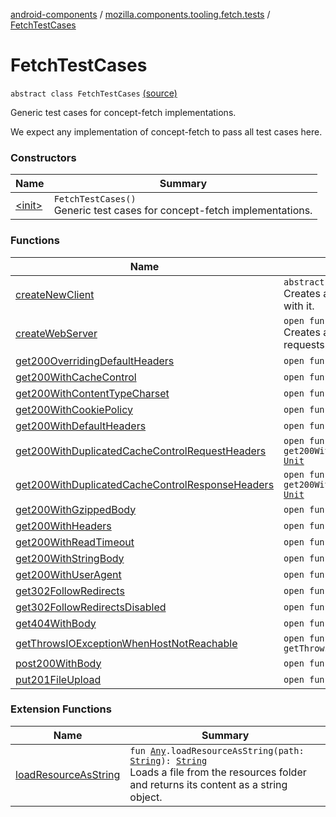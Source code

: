 [android-components](../../index.md) / [mozilla.components.tooling.fetch.tests](../index.md) / [FetchTestCases](./index.md)

# FetchTestCases

`abstract class FetchTestCases` [(source)](https://github.com/mozilla-mobile/android-components/blob/master/components/tooling/fetch-tests/src/main/java/mozilla/components/tooling/fetch/tests/FetchTestCases.kt#L39)

Generic test cases for concept-fetch implementations.

We expect any implementation of concept-fetch to pass all test cases here.

### Constructors

| Name | Summary |
|---|---|
| [&lt;init&gt;](-init-.md) | `FetchTestCases()`<br>Generic test cases for concept-fetch implementations. |

### Functions

| Name | Summary |
|---|---|
| [createNewClient](create-new-client.md) | `abstract fun createNewClient(): `[`Client`](../../mozilla.components.concept.fetch/-client/index.md)<br>Creates a new [Client](../../mozilla.components.concept.fetch/-client/index.md) for running a specific test case with it. |
| [createWebServer](create-web-server.md) | `open fun createWebServer(): MockWebServer`<br>Creates a new [MockWebServer](#) to accept test requests. |
| [get200OverridingDefaultHeaders](get200-overriding-default-headers.md) | `open fun get200OverridingDefaultHeaders(): `[`Unit`](https://kotlinlang.org/api/latest/jvm/stdlib/kotlin/-unit/index.html) |
| [get200WithCacheControl](get200-with-cache-control.md) | `open fun get200WithCacheControl(): `[`Unit`](https://kotlinlang.org/api/latest/jvm/stdlib/kotlin/-unit/index.html) |
| [get200WithContentTypeCharset](get200-with-content-type-charset.md) | `open fun get200WithContentTypeCharset(): `[`Unit`](https://kotlinlang.org/api/latest/jvm/stdlib/kotlin/-unit/index.html) |
| [get200WithCookiePolicy](get200-with-cookie-policy.md) | `open fun get200WithCookiePolicy(): `[`Unit`](https://kotlinlang.org/api/latest/jvm/stdlib/kotlin/-unit/index.html) |
| [get200WithDefaultHeaders](get200-with-default-headers.md) | `open fun get200WithDefaultHeaders(): `[`Unit`](https://kotlinlang.org/api/latest/jvm/stdlib/kotlin/-unit/index.html) |
| [get200WithDuplicatedCacheControlRequestHeaders](get200-with-duplicated-cache-control-request-headers.md) | `open fun get200WithDuplicatedCacheControlRequestHeaders(): `[`Unit`](https://kotlinlang.org/api/latest/jvm/stdlib/kotlin/-unit/index.html) |
| [get200WithDuplicatedCacheControlResponseHeaders](get200-with-duplicated-cache-control-response-headers.md) | `open fun get200WithDuplicatedCacheControlResponseHeaders(): `[`Unit`](https://kotlinlang.org/api/latest/jvm/stdlib/kotlin/-unit/index.html) |
| [get200WithGzippedBody](get200-with-gzipped-body.md) | `open fun get200WithGzippedBody(): `[`Unit`](https://kotlinlang.org/api/latest/jvm/stdlib/kotlin/-unit/index.html) |
| [get200WithHeaders](get200-with-headers.md) | `open fun get200WithHeaders(): `[`Unit`](https://kotlinlang.org/api/latest/jvm/stdlib/kotlin/-unit/index.html) |
| [get200WithReadTimeout](get200-with-read-timeout.md) | `open fun get200WithReadTimeout(): `[`Unit`](https://kotlinlang.org/api/latest/jvm/stdlib/kotlin/-unit/index.html) |
| [get200WithStringBody](get200-with-string-body.md) | `open fun get200WithStringBody(): `[`Unit`](https://kotlinlang.org/api/latest/jvm/stdlib/kotlin/-unit/index.html) |
| [get200WithUserAgent](get200-with-user-agent.md) | `open fun get200WithUserAgent(): `[`Unit`](https://kotlinlang.org/api/latest/jvm/stdlib/kotlin/-unit/index.html) |
| [get302FollowRedirects](get302-follow-redirects.md) | `open fun get302FollowRedirects(): `[`Unit`](https://kotlinlang.org/api/latest/jvm/stdlib/kotlin/-unit/index.html) |
| [get302FollowRedirectsDisabled](get302-follow-redirects-disabled.md) | `open fun get302FollowRedirectsDisabled(): `[`Unit`](https://kotlinlang.org/api/latest/jvm/stdlib/kotlin/-unit/index.html) |
| [get404WithBody](get404-with-body.md) | `open fun get404WithBody(): `[`Unit`](https://kotlinlang.org/api/latest/jvm/stdlib/kotlin/-unit/index.html) |
| [getThrowsIOExceptionWhenHostNotReachable](get-throws-i-o-exception-when-host-not-reachable.md) | `open fun getThrowsIOExceptionWhenHostNotReachable(): `[`Unit`](https://kotlinlang.org/api/latest/jvm/stdlib/kotlin/-unit/index.html) |
| [post200WithBody](post200-with-body.md) | `open fun post200WithBody(): `[`Unit`](https://kotlinlang.org/api/latest/jvm/stdlib/kotlin/-unit/index.html) |
| [put201FileUpload](put201-file-upload.md) | `open fun put201FileUpload(): `[`Unit`](https://kotlinlang.org/api/latest/jvm/stdlib/kotlin/-unit/index.html) |

### Extension Functions

| Name | Summary |
|---|---|
| [loadResourceAsString](../../mozilla.components.support.test.file/kotlin.-any/load-resource-as-string.md) | `fun `[`Any`](https://kotlinlang.org/api/latest/jvm/stdlib/kotlin/-any/index.html)`.loadResourceAsString(path: `[`String`](https://kotlinlang.org/api/latest/jvm/stdlib/kotlin/-string/index.html)`): `[`String`](https://kotlinlang.org/api/latest/jvm/stdlib/kotlin/-string/index.html)<br>Loads a file from the resources folder and returns its content as a string object. |
